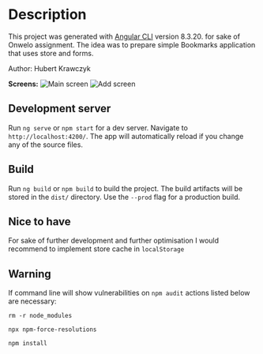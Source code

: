 # Description

This project was generated with [Angular CLI](https://github.com/angular/angular-cli) version 8.3.20. for sake of Onwelo assignment.
The idea was to prepare simple Bookmarks application that uses store and forms.

Author: Hubert Krawczyk

**Screens:**
![Main screen](https://i.imgur.com/6j07cX3.png)
![Add screen](https://i.imgur.com/kHs866V.png)

## Development server

Run `ng serve` or `npm start` for a dev server. Navigate to `http://localhost:4200/`. The app will automatically reload if you change any of the source files.

## Build

Run `ng build` or `npm build` to build the project. The build artifacts will be stored in the `dist/` directory. Use the `--prod` flag for a production build.


## Nice to have
For sake of further development and further optimisation I would recommend to implement store cache in `localStorage`


## Warning
If command line will show vulnerabilities on `npm audit` actions listed below are necessary:

`rm -r node_modules`

`npx npm-force-resolutions`

`npm install`
